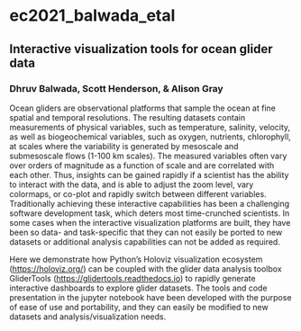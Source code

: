 # ec2021_balwada_etal

## Interactive visualization tools for ocean glider data

### Dhruv Balwada, Scott Henderson, & Alison Gray

Ocean gliders are observational platforms that sample the ocean at fine spatial and temporal resolutions. The resulting datasets contain measurements of physical variables, such as temperature, salinity, velocity, as well as biogeochemical variables, such as oxygen, nutrients, chlorophyll, at scales where the variability is generated by mesoscale and submesoscale flows (1-100 km scales). The measured variables often vary over orders of magnitude as a function of scale and are correlated with each other. Thus, insights can be gained rapidly if a scientist has the ability to interact with the data, and is able to adjust the zoom level, vary colormaps, or co-plot and rapidly switch between different variables. Traditionally achieving these interactive capabilities has been a challenging software development task, which deters most time-crunched scientists. In some cases when the interactive visualization platforms are built, they have been so data- and task-specific that they can not easily be ported to new datasets or additional analysis capabilities can not be added as required. 

Here we demonstrate how Python’s Holoviz visualization ecosystem (https://holoviz.org/) can be coupled with the glider data analysis toolbox GliderTools (https://glidertools.readthedocs.io) to rapidly generate interactive dashboards to explore glider datasets. The tools and code presentation in the jupyter notebook have been developed with the purpose of ease of use and portability, and they can easily be modified to new datasets and analysis/visualization needs.